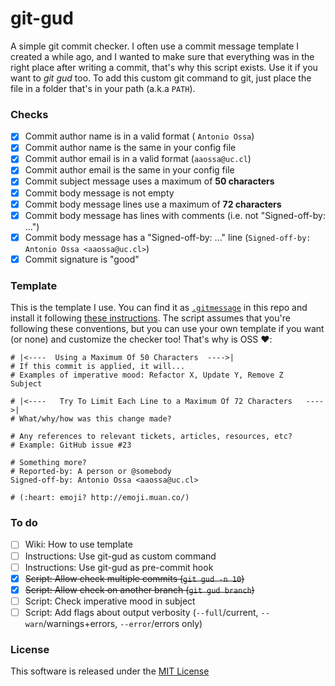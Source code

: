 # git-gud

A simple git commit checker. I often use a commit message template I created a while ago, and I wanted to make sure that everything was in the right place after writing a commit, that's why this script exists. Use it if you want to *git gud* too. To add this custom git command to git, just place the file in a folder that's in your path (a.k.a `PATH`).

### Checks

- [x] Commit author name is in a valid format ( `Antonio Ossa`)
- [x] Commit author name is the same in your config file
- [x] Commit author email is in a valid format (`aaossa@uc.cl`)
- [x] Commit author email is the same in your config file
- [x] Commit subject message uses a maximum of **50 characters**
- [x] Commit body message is not empty
- [x] Commit body message lines use a maximum of **72 characters**
- [x] Commit body message has lines with comments (i.e. not "Signed-off-by: ...")
- [x] Commit body message has a "Signed-off-by: ..." line (`Signed-off-by: Antonio Ossa <aaossa@uc.cl>`)
- [x] Commit signature is "good"

### Template

This is the template I use. You can find it as [`.gitmessage`](https://github.com/aaossa/git-gud/blob/master/.gitmessage) in this repo and install it following [these instructions](https://robots.thoughtbot.com/better-commit-messages-with-a-gitmessage-template#automation). The script assumes that you're following these conventions, but you can use your own template if you want (or none) and customize the checker too! That's why is OSS :heart::

```
# |<----  Using a Maximum Of 50 Characters  ---->|
# If this commit is applied, it will...
# Examples of imperative mood: Refactor X, Update Y, Remove Z
Subject

# |<----   Try To Limit Each Line to a Maximum Of 72 Characters   ---->|
# What/why/how was this change made?

# Any references to relevant tickets, articles, resources, etc?
# Example: GitHub issue #23

# Something more?
# Reported-by: A person or @somebody
Signed-off-by: Antonio Ossa <aaossa@uc.cl>

# (:heart: emoji? http://emoji.muan.co/)

```

### To do

- [ ] Wiki: How to use template
- [ ] Instructions: Use git-gud as custom command
- [ ] Instructions: Use git-gud as pre-commit hook
- [x] ~~Script: Allow check multiple commits (`git gud -n 10`)~~
- [x] ~~Script: Allow check on another branch (`git gud branch`)~~
- [ ] Script: Check imperative mood in subject
- [ ] Script: Add flags about output verbosity (`--full`/current, `--warn`/warnings+errors, `--error`/errors only)

### License

This software is released under the [MIT License](https://opensource.org/licenses/MIT)